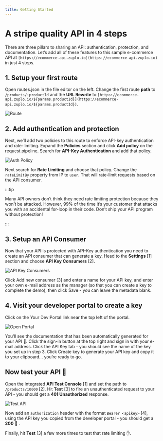 ```yaml
---
title: Getting Started
---
```


# A stripe quality API in 4 steps

There are three pillars to sharing an API: authentication, protection, and documentation. Let’s add all of these features to this sample e-commerce API at `[https://ecommerce-api.zuplo.io](https://ecommerce-api.zuplo.io)` in just 4 steps.

## 1. Setup your first route

Open routes.json in the file editor on the left. Change the first route **path** to `/products/:productId` and the **URL Rewrite** to `[https://ecommerce-api.zuplo.io/${params.productId}](https://ecommerce-api.zuplo.io/${params.productId})`.

![Route](../static/media/embed/getting-started/route.png)

## 2. Add authentication and protection

Next, we’ll add two policies to this route to enforce API-key authentication and rate-limiting. Expand the **Policies** section and click **Add policy** on the request pipeline. Search for **API-Key Authentication** and add that policy.

![Auth Policy](../static/media/embed/getting-started/auth-policy.png)

Next search for **Rate** **Limiting** and choose that policy. Change the `rateLimitBy` property from IP to `user`. That will rate-limit requests based on the API consumer.

:::tip

Many API owners don’t think they need rate limiting protection because they won’t be attacked. However, 99% of the time it’s your customer that attacks you with an accidental for-loop in their code. Don’t ship your API program without protection!

:::

## 3. Setup an API Consumer

Now that your API is protected with API-Key authentication you need to create an API consumer that can generate a key. Head to the **Settings** [1] section and choose **API Key Consumers** [2]**.**

![API Key Consumers](../static/media/embed/getting-started/api-key-consumers.png)

Click Add new consumer [3] and enter a name for your API key, and enter your own e-mail address as the manager (so that you can create a key to complete the demo), then click Save - you can leave the metadata blank.

## 4. Visit your developer portal to create a key

Click on the Your Dev Portal link near the top left of the portal.

![Open Portal](../static/media/embed/getting-started/open-portal.png)

You’ll see the documentation that has been automatically generated for your API 🎉. Click the sign-in button at the top right and sign in with your e-mail address. Click the API Key tab - you should see the name of the key you set up in step 3. Click Create key to generate your API key and copy it to your clipboard... you’re ready to go.

## Now test your API 🚀

Open the integrated **API Test Console** [1] and set the path to `/products/10000` [2]. Hit **Test** [3] to fire an unauthenticated request to your API - you should get a **401 Unauthorized** response.

![Test API](../static/media/embed/getting-started/test-api.png)

Now add an `authorization` header with the format `Bearer <apikey>` [4], using the API key you copied from the developer portal - you should get a **200** 🎊 .

Finally, hit **Test** [3] a few more times to test that rate limiting ✋.
